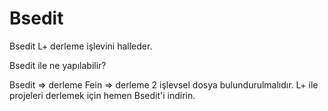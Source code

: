 # Bsedit
Bsedit L+ derleme işlevini  halleder.

Bsedit ile ne yapılabilir?

Bsedit => derleme
Fein => derleme
2 işlevsel dosya bulundurulmalıdır. L+ ile projeleri derlemek için hemen Bsedit'i indirin.

